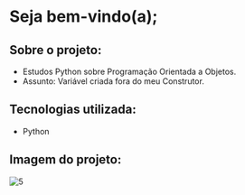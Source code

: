 # Seja bem-vindo(a);

## Sobre o projeto:
- Estudos Python sobre Programação Orientada a Objetos. 
- Assunto: Variável criada fora do meu Construtor.

## Tecnologias utilizada:
- Python 

## Imagem do projeto:

![5](https://user-images.githubusercontent.com/109250906/233784515-73598cdf-64ed-4917-ac50-48b3f558b85b.png)
